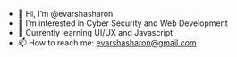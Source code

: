 - 👋 Hi, I’m @evarshasharon
- 👀 I’m interested in Cyber Security and Web Development
- 🌱 Currently learning UI/UX and Javascript
- 📫 How to reach me: evarshasharon@gmail.com

<!---
evarshasharon/evarshasharon is a ✨ special ✨ repository because its `README.md` (this file) appears on your GitHub profile.
You can click the Preview link to take a look at your changes.
--->
